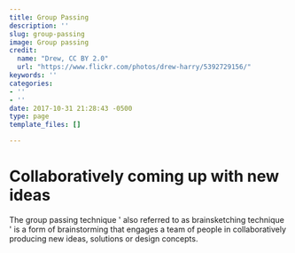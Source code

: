 ```yaml
---
title: Group Passing
description: ''
slug: group-passing
image: Group passing
credit:
  name: "Drew, CC BY 2.0"
  url: "https://www.flickr.com/photos/drew-harry/5392729156/"
keywords: ''
categories:
- ''
- ''
date: 2017-10-31 21:28:43 -0500
type: page
template_files: []

---
```

# Collaboratively coming up with new ideas

The group passing technique ' also referred to as brainsketching technique ' is a form of brainstorming that engages a team of people in collaboratively producing new ideas, solutions or design concepts.
